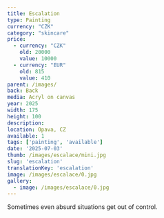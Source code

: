 ```yaml
---
title: Escalation
type: Painting
currency: "CZK"
category: "skincare"
price:
  - currency: "CZK"
    old: 20000
    value: 10000
  - currency: "EUR"
    old: 815
    value: 410
parent: /images/
back: Back
media: Acryl on canvas
year: 2025
width: 175
height: 100
description: 
location: Opava, CZ
available: 1
tags: ['painting', 'available']
date: '2025-07-03'
thumb: /images/escalace/mini.jpg
slug: 'escalation'
translationKey: 'escalation'
image: /images/escalace/0.jpg
gallery:
  - image: /images/escalace/0.jpg
---
```

Sometimes even absurd situations get out of control.
